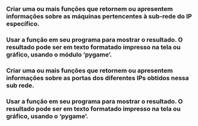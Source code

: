### Criar uma ou mais funções que retornem ou apresentem informações sobre as máquinas pertencentes à sub-rede do IP específico.
### Usar a função em seu programa para mostrar o resultado. O resultado pode ser em texto formatado impresso na tela ou gráfico, usando o módulo ‘pygame’.
### Criar uma ou mais funções que retornem ou apresentem informações sobre as portas dos diferentes IPs obtidos nessa sub rede.
### Usar a função em seu programa para mostrar o resultado. O resultado pode ser em texto formatado impresso na tela ou gráfico, usando o ‘pygame’.